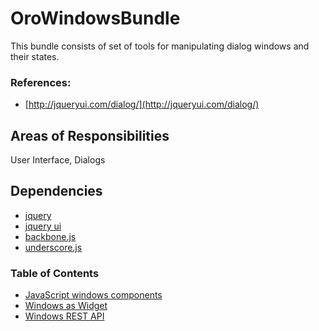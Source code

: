 OroWindowsBundle
================

This bundle consists of set of tools for manipulating dialog windows and their states.

### References:

- [http://jqueryui.com/dialog/](http://jqueryui.com/dialog/)

Areas of Responsibilities
----------------------------------

User Interface, Dialogs

Dependencies
----------------------------------

- [jquery](http://jquery.com/)
- [jquery ui](http://jqueryui.com)
- [backbone.js](http://backbonejs.org)
- [underscore.js](http://underscorejs.org)

### Table of Contents

- [JavaScript windows components](./Resources/doc/javascript_window_components.md)
- [Windows as Widget](./Resources/doc/windows_as_widget.md)
- [Windows REST API](./Resources/doc/windows_rest_api.md)
